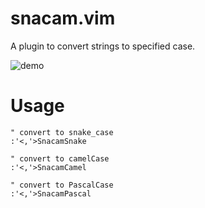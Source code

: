 # snacam.vim

A plugin to convert strings to specified case.

![demo](https://user-images.githubusercontent.com/18735471/189489945-6597c0fd-a73e-44b7-a25a-8fe6be3a4053.gif)

# Usage

```vim
" convert to snake_case
:'<,'>SnacamSnake

" convert to camelCase
:'<,'>SnacamCamel

" convert to PascalCase
:'<,'>SnacamPascal
```
